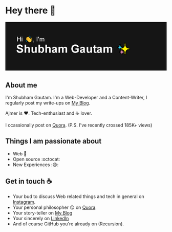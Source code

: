 # Hey there :wave:

<img src="https://github.com/ishubham21/ishubham21/blob/master/resources/banner.png" alt="Hello world">

## About me

I'm Shubham Gautam. I'm a Web-Developer and a Content-Writer, I regularly post my write-ups on [My Blog](https://ishubham21.github.io/myblog/). 

Ajmer is :heart:. Tech-enthusiast and :coffee: lover. 

I ocassionally post on [Quora](https://www.quora.com/profile/Shubham-Gautam-278). (P.S. I've recently crossed 185K+ views)  


## Things I am passionate about

- Web :robot:
- Open source :octocat:
- New Experiences :😄:

## Get in touch :coffee:

- Your bud to discuss Web related things and tech in general on [Instagram](https://instagram.com/imxshubham).
- Your personal philosopher :stuck_out_tongue: on [Quora](https://www.quora.com/profile/Shubham-Gautam-278).
- Your story-teller on [My Blog](https://ishubham21.github.io/myblog/)
- Your sincerely on [LinkedIn](https://www.linkedin.com/in/shubham-gautam-433019191/)
- And of course GitHub you're already on (Recursion).

<!--
## Some projects 

- Community website - [Techknights](https://www.techknightsrtu.com/).
- My blog - [Shubham](https://ishubham21.github.io/myblog/).
- Restaurant website - [Template](https://ishubham21.github.io/Restro_Template/).
- Portfolio website - [Shubham](https://ishubham21.github.io/Shubham/). -->


